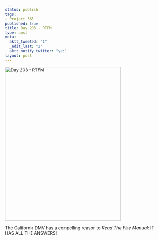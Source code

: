 ```yaml
--- 
status: publish
tags: 
- Project 365
published: true
title: Day 203 - RTFM
type: post
meta: 
  aktt_tweeted: "1"
  _edit_last: "2"
  aktt_notify_twitter: "yes"
layout: post
---
```

<a href="http://www.flickr.com/photos/freeed/5965999720/" title="Day 203 - RTFM by Fred​, on Flickr"><img src="http://farm7.static.flickr.com/6141/5965999720_8599ac3861.jpg" width="375" height="500" alt="Day 203 - RTFM"/></a>

The California DMV has a compelling reason to <em>Read The Fine Manual</em>: IT HAS ALL THE ANSWERS!
